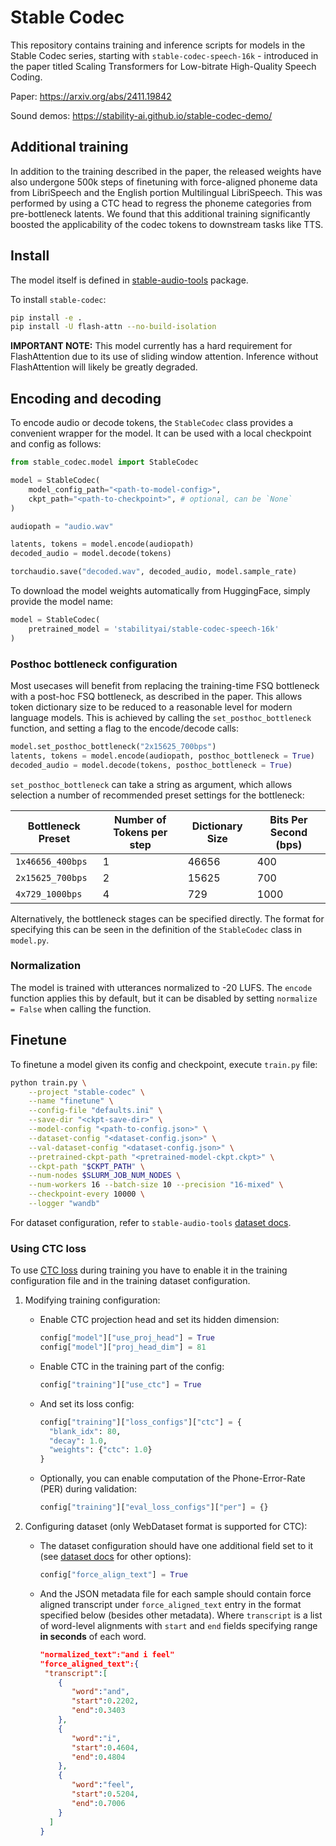 # Stable Codec

This repository contains training and inference scripts for models in the Stable Codec series, starting with `stable-codec-speech-16k` - introduced in the paper titled Scaling Transformers for Low-bitrate High-Quality Speech Coding.

Paper: https://arxiv.org/abs/2411.19842

Sound demos: https://stability-ai.github.io/stable-codec-demo/

## Additional training

In addition to the training described in the paper, the released weights have also undergone 500k steps of finetuning with force-aligned phoneme data from LibriSpeech and the English portion Multilingual LibriSpeech. This was performed by using a CTC head to regress the phoneme categories from pre-bottleneck latents. We found that this additional training significantly boosted the applicability of the codec tokens to downstream tasks like TTS.

## Install

The model itself is defined in [stable-audio-tools](https://github.com/Stability-AI/stable-audio-tools) package.

To install `stable-codec`:

```bash
pip install -e .
pip install -U flash-attn --no-build-isolation
```

**IMPORTANT NOTE:** This model currently has a hard requirement for FlashAttention due to its use of sliding window attention. Inference without FlashAttention will likely be greatly degraded. 

## Encoding and decoding

To encode audio or decode tokens, the `StableCodec` class provides a convenient wrapper for the model. It can be used with a local checkpoint and config as follows:

```python
from stable_codec.model import StableCodec

model = StableCodec(
    model_config_path="<path-to-model-config>",
    ckpt_path="<path-to-checkpoint>", # optional, can be `None`
)

audiopath = "audio.wav"

latents, tokens = model.encode(audiopath)
decoded_audio = model.decode(tokens)

torchaudio.save("decoded.wav", decoded_audio, model.sample_rate)
```

To download the model weights automatically from HuggingFace, simply provide the model name:

```python
model = StableCodec(
    pretrained_model = 'stabilityai/stable-codec-speech-16k'
)
```
### Posthoc bottleneck configuration

Most usecases will benefit from replacing the training-time FSQ bottleneck with a post-hoc FSQ bottleneck, as described in the paper. This allows token dictionary size to be reduced to a reasonable level for modern language models. This is achieved by calling the `set_posthoc_bottleneck` function, and setting a flag to the encode/decode calls:

```python
model.set_posthoc_bottleneck("2x15625_700bps")
latents, tokens = model.encode(audiopath, posthoc_bottleneck = True)
decoded_audio = model.decode(tokens, posthoc_bottleneck = True)
```
`set_posthoc_bottleneck` can take a string as argument, which allows selection a number of recommended preset settings for the bottleneck:

| Bottleneck Preset | Number of Tokens per step | Dictionary Size | Bits Per Second (bps) |
|-------------------|------------------|-----------------|-----------------------|
| `1x46656_400bps`   | 1             | 46656             | 400                   |
| `2x15625_700bps`   | 2             | 15625             | 700                   |
| `4x729_1000bps`    | 4             | 729               | 1000                  |

Alternatively, the bottleneck stages can be specified directly. The format for specifying this can be seen in the definition of the `StableCodec` class in `model.py`.

### Normalization

The model is trained with utterances normalized to -20 LUFS. The `encode` function applies this by default, but it can be disabled by setting `normalize = False` when calling the function. 

## Finetune

To finetune a model given its config and checkpoint, execute `train.py` file:

```bash
python train.py \
    --project "stable-codec" \
    --name "finetune" \
    --config-file "defaults.ini" \
    --save-dir "<ckpt-save-dir>" \
    --model-config "<path-to-config.json>" \
    --dataset-config "<dataset-config.json>" \
    --val-dataset-config "<dataset-config.json>" \
    --pretrained-ckpt-path "<pretrained-model-ckpt.ckpt>" \
    --ckpt-path "$CKPT_PATH" \
    --num-nodes $SLURM_JOB_NUM_NODES \
    --num-workers 16 --batch-size 10 --precision "16-mixed" \
    --checkpoint-every 10000 \
    --logger "wandb"
```

For dataset configuration, refer to `stable-audio-tools` [dataset docs](https://github.com/Stability-AI/stable-audio-tools/blob/main/docs/datasets.md).


### Using CTC loss

To use [CTC loss](https://pytorch.org/docs/stable/generated/torch.nn.CTCLoss.html)
during training you have to enable it in the training configuration file
and in the training dataset configuration.

1. Modifying training configuration:
    - Enable CTC projection head and set its hidden dimension:
      ```python
      config["model"]["use_proj_head"] = True
      config["model"]["proj_head_dim"] = 81
      ```
    - Enable CTC in the training part of the config:
      ```python
      config["training"]["use_ctc"] = True
      ```
    - And set its loss config:
      ```python
      config["training"]["loss_configs"]["ctc"] = {
        "blank_idx": 80,
        "decay": 1.0,
        "weights": {"ctc": 1.0}
      }
      ```
    - Optionally, you can enable computation of the Phone-Error-Rate (PER) during validation:
      ```python
      config["training"]["eval_loss_configs"]["per"] = {}
      ```

2. Configuring dataset (only WebDataset format is supported for CTC):
   - The dataset configuration should have one additional field set to it (see [dataset docs](https://github.com/Stability-AI/stable-audio-tools/blob/main/docs/datasets.md) for other options):
     ```python
     config["force_align_text"] = True
     ```
   - And the JSON metadata file for each sample should contain force aligned transcript under `force_aligned_text` entry in the format specified below (besides other metadata).
     Where `transcript` is a list of word-level alignments with `start` and `end` fields specifying range **in seconds** of each word.
     ```json
     "normalized_text":"and i feel"
     "force_aligned_text":{
      "transcript":[
         {
            "word":"and",
            "start":0.2202,
            "end":0.3403
         },
         {
            "word":"i",
            "start":0.4604,
            "end":0.4804
         },
         {
            "word":"feel",
            "start":0.5204,
            "end":0.7006
         }
       ]
     }
     ```
